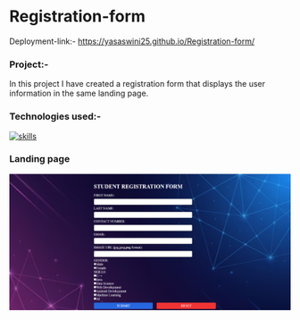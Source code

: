 # Registration-form
Deployment-link:- https://yasaswini25.github.io/Registration-form/
### Project:-
In this project I have created a registration form that displays the user information in the same landing page.
### Technologies used:-
[![skills](https://skillicons.dev/icons?i=html,css,js)](https://skillicons.dev)
### Landing page
![landing](https://github.com/Yasaswini25/Registration-form/blob/main/Screenshot%202023-08-30%20114416.png)
